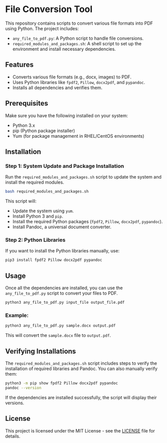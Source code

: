 
# File Conversion Tool

This repository contains scripts to convert various file formats into PDF using Python. The project includes:

- `any_file_to_pdf.py`: A Python script to handle file conversions.
- `required_modules_and_packages.sh`: A shell script to set up the environment and install necessary dependencies.

## Features

- Converts various file formats (e.g., docx, images) to PDF.
- Uses Python libraries like `fpdf2`, `Pillow`, `docx2pdf`, and `pypandoc`.
- Installs all dependencies and verifies them.

## Prerequisites

Make sure you have the following installed on your system:

- Python 3.x
- pip (Python package installer)
- Yum (for package management in RHEL/CentOS environments)

## Installation

### Step 1: System Update and Package Installation

Run the `required_modules_and_packages.sh` script to update the system and install the required modules.

```bash
bash required_modules_and_packages.sh
```

This script will:

- Update the system using `yum`.
- Install Python 3 and `pip`.
- Install the required Python packages (`fpdf2`, `Pillow`, `docx2pdf`, `pypandoc`).
- Install Pandoc, a universal document converter.

### Step 2: Python Libraries

If you want to install the Python libraries manually, use:

```bash
pip3 install fpdf2 Pillow docx2pdf pypandoc
```

## Usage

Once all the dependencies are installed, you can use the `any_file_to_pdf.py` script to convert your files to PDF.

```bash
python3 any_file_to_pdf.py input_file output_file.pdf
```

### Example:

```bash
python3 any_file_to_pdf.py sample.docx output.pdf
```

This will convert the `sample.docx` file to `output.pdf`.

## Verifying Installations

The `required_modules_and_packages.sh` script includes steps to verify the installation of required libraries and Pandoc. You can also manually verify them:

```bash
python3 -m pip show fpdf2 Pillow docx2pdf pypandoc
pandoc --version
```

If the dependencies are installed successfully, the script will display their versions.

## License

This project is licensed under the MIT License - see the [LICENSE](LICENSE) file for details.
